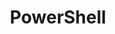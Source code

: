 ---
layout: list
title: PowerShell
slug: powershell
menu: true
order: 2
description: >
  Explorations in PowerShell development, including module building, PowerShell Core and .NET SDK integration.
accent_color: '#484D89'
accent_image: /assets/img/projects/vaporshell/banner.jpg
---